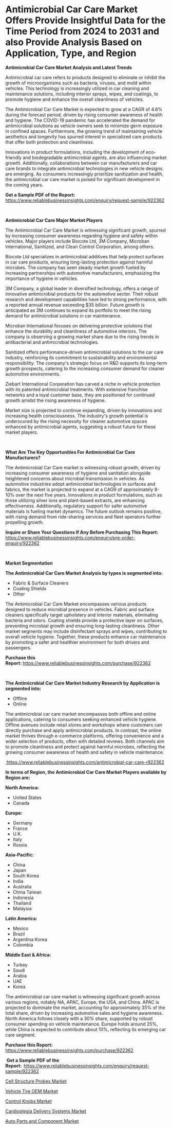 <p><h1>Antimicrobial Car Care Market Offers Provide Insightful Data for the Time Period from 2024 to 2031 and also Provide Analysis Based on Application, Type, and Region</h1></p><p><strong>Antimicrobial Car Care Market Analysis and Latest Trends</strong></p>
<p><p>Antimicrobial car care refers to products designed to eliminate or inhibit the growth of microorganisms such as bacteria, viruses, and mold within vehicles. This technology is increasingly utilized in car cleaning and maintenance solutions, including interior sprays, wipes, and coatings, to promote hygiene and enhance the overall cleanliness of vehicles.</p><p>The Antimicrobial Car Care Market is expected to grow at a CAGR of 4.6% during the forecast period, driven by rising consumer awareness of health and hygiene. The COVID-19 pandemic has accelerated the demand for antimicrobial solutions as vehicle owners seek to minimize germ exposure in confined spaces. Furthermore, the growing trend of maintaining vehicle aesthetics and longevity has spurred interest in specialized care products that offer both protection and cleanliness.</p><p>Innovations in product formulations, including the development of eco-friendly and biodegradable antimicrobial agents, are also influencing market growth. Additionally, collaborations between car manufacturers and car care brands to integrate antimicrobial technologies in new vehicle designs are emerging. As consumers increasingly prioritize sanitization and health, the antimicrobial car care market is poised for significant development in the coming years.</p></p>
<p><strong>Get a Sample PDF of the Report:&nbsp;</strong> <a href="https://www.reliablebusinessinsights.com/enquiry/request-sample/922362?utm_campaign=57&utm_medium=2&utm_source=Github&utm_content=ia&utm_term=03112024&utm_id=antimicrobial-car-care">https://www.reliablebusinessinsights.com/enquiry/request-sample/922362</a></p>
<p>&nbsp;</p>
<p><strong>Antimicrobial Car Care Major Market Players</strong></p>
<p><p>The Antimicrobial Car Care Market is witnessing significant growth, spurred by increasing consumer awareness regarding hygiene and safety within vehicles. Major players include Biocote Ltd, 3M Company, Microban International, Sanitized, and Clean Control Corporation, among others.</p><p>Biocote Ltd specializes in antimicrobial additives that help protect surfaces in car care products, ensuring long-lasting protection against harmful microbes. The company has seen steady market growth fueled by increasing partnerships with automotive manufacturers, emphasizing the importance of hygiene in vehicles.</p><p>3M Company, a global leader in diversified technology, offers a range of innovative antimicrobial products for the automotive sector. Their robust research and development capabilities have led to strong performance, with a reported annual revenue exceeding $35 billion. Future growth is anticipated as 3M continues to expand its portfolio to meet the rising demand for antimicrobial solutions in car maintenance.</p><p>Microban International focuses on delivering protective solutions that enhance the durability and cleanliness of automotive interiors. The company is observing a growing market share due to the rising trends in antibacterial and antimicrobial technologies. </p><p>Sanitized offers performance-driven antimicrobial solutions to the car care industry, reinforcing its commitment to sustainability and environmental responsibility. The company's strategic focus on R&D supports its long-term growth prospects, catering to the increasing consumer demand for cleaner automotive environments.</p><p>Ziebart International Corporation has carved a niche in vehicle protection with its patented antimicrobial treatments. With extensive franchise networks and a loyal customer base, they are positioned for continued growth amidst the rising awareness of hygiene.</p><p>Market size is projected to continue expanding, driven by innovations and increasing health consciousness. The industry's growth potential is underscored by the rising necessity for cleaner automotive spaces enhanced by antimicrobial agents, suggesting a robust future for these market players.</p></p>
<p>&nbsp;</p>
<p><strong>What Are The Key Opportunities For Antimicrobial Car Care Manufacturers?</strong></p>
<p><p>The Antimicrobial Car Care market is witnessing robust growth, driven by increasing consumer awareness of hygiene and sanitation alongside heightened concerns about microbial transmission in vehicles. As automotive industries adopt antimicrobial technologies in surfaces and fabrics, the market is projected to expand at a CAGR of approximately 8-10% over the next five years. Innovations in product formulations, such as those utilizing silver ions and plant-based extracts, are enhancing effectiveness. Additionally, regulatory support for safer automotive materials is fueling market dynamics. The future outlook remains positive, with rising demand from ride-sharing services and fleet operators further propelling growth.</p></p>
<p><strong>Inquire or Share Your Questions If Any Before Purchasing This Report:</strong> <a href="https://www.reliablebusinessinsights.com/enquiry/pre-order-enquiry/922362?utm_campaign=57&utm_medium=2&utm_source=Github&utm_content=ia&utm_term=03112024&utm_id=antimicrobial-car-care">https://www.reliablebusinessinsights.com/enquiry/pre-order-enquiry/922362</a></p>
<p>&nbsp;</p>
<p><strong>Market Segmentation</strong></p>
<p><strong>The Antimicrobial Car Care Market Analysis by types is segmented into:</strong></p>
<p><ul><li>Fabric & Surface Cleaners</li><li>Coating Shields</li><li>Other</li></ul></p>
<p><p>The Antimicrobial Car Care Market encompasses various products designed to reduce microbial presence in vehicles. Fabric and surface cleaners specifically target upholstery and interior materials, eliminating bacteria and odors. Coating shields provide a protective layer on surfaces, preventing microbial growth and ensuring long-lasting cleanliness. Other market segments may include disinfectant sprays and wipes, contributing to overall vehicle hygiene. Together, these products enhance car maintenance by promoting a safer and healthier environment for both drivers and passengers.</p></p>
<p><strong>Purchase this Report:&nbsp;</strong><a href="https://www.reliablebusinessinsights.com/purchase/922362?utm_campaign=57&utm_medium=2&utm_source=Github&utm_content=ia&utm_term=03112024&utm_id=antimicrobial-car-care">https://www.reliablebusinessinsights.com/purchase/922362</a></p>
<p>&nbsp;</p>
<p><strong>The Antimicrobial Car Care Market Industry Research by Application is segmented into:</strong></p>
<p><ul><li>Offline</li><li>Online</li></ul></p>
<p><p>The antimicrobial car care market encompasses both offline and online applications, catering to consumers seeking enhanced vehicle hygiene. Offline avenues include retail stores and workshops where customers can directly purchase and apply antimicrobial products. In contrast, the online market thrives through e-commerce platforms, offering convenience and a wider selection of products, often with detailed reviews. Both channels aim to promote cleanliness and protect against harmful microbes, reflecting the growing consumer awareness of health and safety in vehicle maintenance.</p></p>
<p><a href="https://www.reliablebusinessinsights.com/antimicrobial-car-care-r922362?utm_campaign=57&utm_medium=2&utm_source=Github&utm_content=ia&utm_term=03112024&utm_id=antimicrobial-car-care">&nbsp;https://www.reliablebusinessinsights.com/antimicrobial-car-care-r922362</a></p>
<p><strong>In terms of Region, the Antimicrobial Car Care Market Players available by Region are:</strong></p>
<p>
    <p> <strong> North America: </strong>
        <ul>
            <li>United States</li>
            <li>Canada</li>
        </ul>
        </p> 
    <p> <strong> Europe: </strong>
        <ul>
            <li>Germany</li>
            <li>France</li>
            <li>U.K.</li>
            <li>Italy</li>
            <li>Russia</li>
        </ul>
        </p> 
    <p> <strong> Asia-Pacific: </strong>
        <ul>
            <li>China</li>
            <li>Japan</li>
            <li>South Korea</li>
            <li>India</li>
            <li>Australia</li>
            <li>China Taiwan</li>
            <li>Indonesia</li>
            <li>Thailand</li>
            <li>Malaysia</li>
        </ul>
        </p> 
    <p> <strong> Latin America: </strong>
        <ul>
            <li>Mexico</li>
            <li>Brazil</li>
            <li>Argentina Korea</li>
            <li>Colombia</li>
        </ul>
        </p> 
    <p> <strong> Middle East & Africa: </strong>
        <ul>
            <li>Turkey</li>
            <li>Saudi</li>
            <li>Arabia</li>
            <li>UAE</li>
            <li>Korea</li>
        </ul>
    </p>
    </p>
<p><p>The antimicrobial car care market is witnessing significant growth across various regions, notably NA, APAC, Europe, the USA, and China. APAC is projected to dominate the market, accounting for approximately 35% of the total share, driven by increasing automotive sales and hygiene awareness. North America follows closely with a 30% share, supported by robust consumer spending on vehicle maintenance. Europe holds around 25%, while China is expected to contribute about 10%, reflecting its emerging car care segment.</p></p>
<p><strong>Purchase this Report: </strong><a href="https://www.reliablebusinessinsights.com/purchase/922362?utm_campaign=57&utm_medium=2&utm_source=Github&utm_content=ia&utm_term=03112024&utm_id=antimicrobial-car-care">https://www.reliablebusinessinsights.com/purchase/922362</a></p>
<p>&nbsp;<strong>Get a Sample PDF of the Report:&nbsp;&nbsp;</strong><a href="https://www.reliablebusinessinsights.com/enquiry/request-sample/922362?utm_campaign=57&utm_medium=2&utm_source=Github&utm_content=ia&utm_term=03112024&utm_id=antimicrobial-car-care">https://www.reliablebusinessinsights.com/enquiry/request-sample/922362</a></p>
<p><strong></strong></p>
<p><p><a href="https://issuu.com/reportprime-2/docs/cell-structure-probes-market-size-2_7034456a877ca1?utm_campaign=57&utm_medium=2&utm_source=Github&utm_content=ia&utm_term=03112024&utm_id=antimicrobial-car-care">Cell Structure Probes Market</a></p><p><a href="https://github.com/tenoreduwagley4rt/Market-Research-Report-List-1/blob/main/vehicle-tire-oem-market.md?utm_campaign=57&utm_medium=2&utm_source=Github&utm_content=ia&utm_term=03112024&utm_id=antimicrobial-car-care">Vehicle Tire OEM Market</a></p><p><a href="https://www.linkedin.com/pulse/control-knobs-market-innovations-trends-comprehensive-study-2024-2031-oqyhf?utm_campaign=57&utm_medium=2&utm_source=Github&utm_content=ia&utm_term=03112024&utm_id=antimicrobial-car-care">Control Knobs Market</a></p><p><a href="https://issuu.com/reportprime-2/docs/cardioplegia-delivery-systems-marke_221d4c198d7516?utm_campaign=57&utm_medium=2&utm_source=Github&utm_content=ia&utm_term=03112024&utm_id=antimicrobial-car-care">Cardioplegia Delivery Systems Market</a></p><p><a href="https://github.com/diedrer4btm/Market-Research-Report-List-1/blob/main/auto-parts-and-component-market.md?utm_campaign=57&utm_medium=2&utm_source=Github&utm_content=ia&utm_term=03112024&utm_id=antimicrobial-car-care">Auto Parts and Component Market</a></p></p>